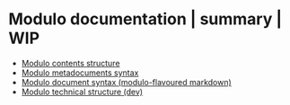 Modulo documentation | summary | WIP
=================

* [Modulo contents structure](https://github.com/robindemourat/modulo/tree/master/doc/files/doc-contents-structure)
* [Modulo metadocuments syntax](https://github.com/robindemourat/modulo/tree/master/doc/files/doc-meta_syntax)
* [Modulo document syntax (modulo-flavoured markdown)](https://github.com/robindemourat/modulo/tree/master/doc/files/doc-document_syntax)
* [Modulo technical structure (dev)](https://github.com/robindemourat/modulo/tree/master/doc/files/doc-technical_structure)
